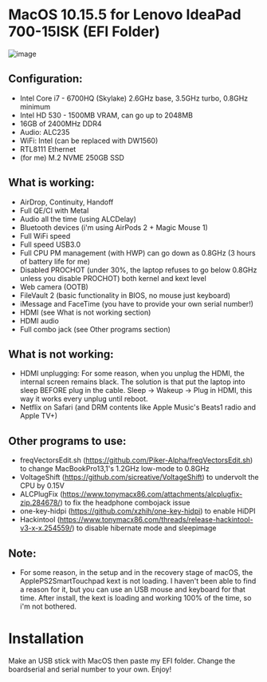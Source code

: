 # MacOS 10.15.5 for Lenovo IdeaPad 700-15ISK (EFI Folder)
![image](http://www.kepfeltoltes.eu/images/2020/06/11/846Rajzt_bla_1.png)

## Configuration:
- Intel Core i7 - 6700HQ (Skylake) 2.6GHz base, 3.5GHz turbo, 0.8GHz minimum
- Intel HD 530 - 1500MB VRAM, can go up to 2048MB
- 16GB of 2400MHz DDR4
- Audio: ALC235
- WiFi: Intel (can be replaced with DW1560)
- RTL8111 Ethernet
- (for me) M.2 NVME 250GB SSD

## What is working:
- AirDrop, Continuity, Handoff
- Full QE/CI with Metal
- Audio all the time (using ALCDelay)
- Bluetooth devices (i'm using AirPods 2 + Magic Mouse 1)
- Full WiFi speed
- Full speed USB3.0
- Full CPU PM management (with HWP) can go down as 0.8GHz (3 hours of battery life for me)
- Disabled PROCHOT (under 30%, the laptop refuses to go below 0.8GHz unless you disable PROCHOT) both kernel and kext level
- Web camera (OOTB)
- FileVault 2 (basic functionality in BIOS, no mouse just keyboard)
- iMessage and FaceTime (you have to provide your own serial number!)
- HDMI (see What is not working section)
- HDMI audio
- Full combo jack (see Other programs section)

## What is not working:
- HDMI unplugging: For some reason, when you unplug the HDMI, the internal screen remains black. The solution is that put the laptop into sleep BEFORE plug in the cable. Sleep -> Wakeup -> Plug in HDMI, this way it works every unplug until reboot.
- Netflix on Safari (and DRM contents like Apple Music's Beats1 radio and Apple TV+)

## Other programs to use:
- freqVectorsEdit.sh (https://github.com/Piker-Alpha/freqVectorsEdit.sh) to change MacBookPro13,1's 1.2GHz low-mode to 0.8GHz
- VoltageShift (https://github.com/sicreative/VoltageShift) to undervolt the CPU by 0.15V 
- ALCPlugFix (https://www.tonymacx86.com/attachments/alcplugfix-zip.284678/) to fix the headphone combojack issue
- one-key-hidpi (https://github.com/xzhih/one-key-hidpi) to enable HiDPI
- Hackintool (https://www.tonymacx86.com/threads/release-hackintool-v3-x-x.254559/) to disable hibernate mode and sleepimage

## Note:
- For some reason, in the setup and in the recovery stage of macOS, the ApplePS2SmartTouchpad kext is not loading. I haven't been able to find a reason for it, but you can use an USB mouse and keyboard for that time. After install, the kext is loading and working 100% of the time, so i'm not bothered. 

# Installation
Make an USB stick with MacOS then paste my EFI folder. Change the boardserial and serial number to your own. Enjoy! 
